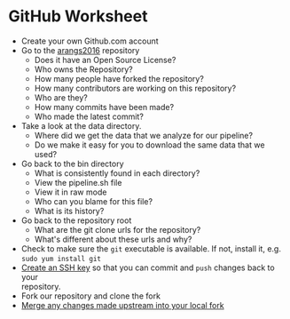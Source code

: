 GitHub Worksheet
================

* Create your own Github.com account
* Go to the [arangs2016](https://github.com/rvosa/arangs2016) repository
  - Does it have an Open Source License?
  - Who owns the Repository?
  - How many people have forked the repository?
  - How many contributors are working on this repository?
  - Who are they?
  - How many commits have been made?
  - Who made the latest commit?
* Take a look at the data directory.
  - Where did we get the data that we analyze for our pipeline?
  - Do we make it easy for you to download the same data that we used?
* Go back to the bin directory
  - What is consistently found in each directory?
  - View the pipeline.sh file
  - View it in raw mode
  - Who can you blame for this file?
  - What is its history?
* Go back to the repository root
  - What are the git clone urls for the repository?
  - What's different about these urls and why?
* Check to make sure the `git` executable is available. If not, install it, e.g. `sudo yum install git`
* [Create an SSH key](https://help.github.com/articles/generating-ssh-keys/) so that you can commit and `push` changes back to your   
  repository.
* Fork our repository and clone the fork
* [Merge any changes made upstream into your local fork](https://help.github.com/articles/merging-an-upstream-repository-into-your-fork/)
